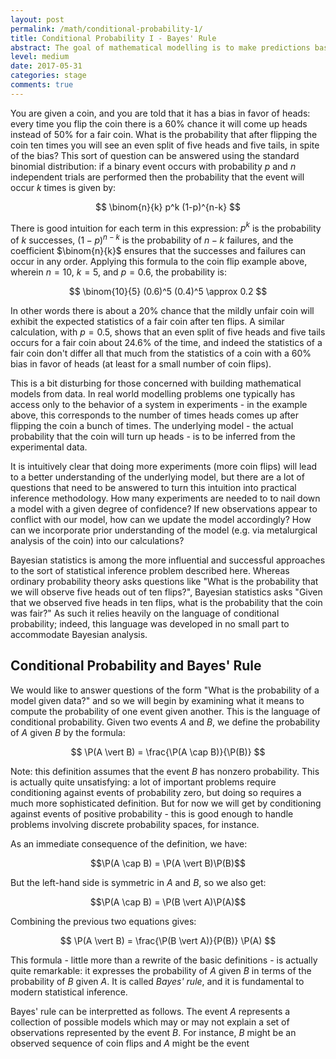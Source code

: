 ```yaml
---
layout: post
permalink: /math/conditional-probability-1/
title: Conditional Probability I - Bayes' Rule
abstract: The goal of mathematical modelling is to make predictions based on limited data. The Bayesian approach to this problem is to organize the data we have into a probabilistic model which is "most likely" to explain it. This post introduces Bayes rule and the language of conditional probability in which it is expressed; subsequent posts will explore the surprising subtleties of this language in more detail.
level: medium
date: 2017-05-31
categories: stage
comments: true
---
```


You are given a coin, and you are told that it has a bias in favor of heads: every time you flip the coin there is a 60% chance it will come up heads instead of 50% for a fair coin.
What is the probability that after flipping the coin ten times you will see an even split of five heads and five tails, in spite of the bias?
This sort of question can be answered using the standard binomial distribution: if a binary event occurs with probability $p$ and $n$ independent trials are performed then the probability that the event will occur $k$ times is given by:

$$
\binom{n}{k} p^k (1-p)^{n-k}
$$

There is good intuition for each term in this expression: $p^k$ is the probability of $k$ successes, $(1-p)^{n-k}$ is the probability of $n-k$ failures, and the coefficient $\binom{n}{k}$ ensures that the successes and failures can occur in any order.
Applying this formula to the coin flip example above, wherein $n = 10$, $k = 5$, and $p = 0.6$, the probability is:

$$
\binom{10}{5} (0.6)^5 (0.4)^5 \approx 0.2
$$

In other words there is about a 20% chance that the mildly unfair coin will exhibit the expected statistics of a fair coin after ten flips.
A similar calculation, with $p = 0.5$, shows that an even split of five heads and five tails occurs for a fair coin about 24.6% of the time, and indeed the statistics of a fair coin don't differ all that much from the statistics of a coin with a 60% bias in favor of heads (at least for a small number of coin flips).

This is a bit disturbing for those concerned with building mathematical models from data.
In real world modelling problems one typically has access only to the behavior of a system in experiments - in the example above, this corresponds to the number of times heads comes up after flipping the coin a bunch of times.
The underlying model - the actual probability that the coin will turn up heads - is to be inferred from the experimental data.

It is intuitively clear that doing more experiments (more coin flips) will lead to a better understanding of the underlying model, but there are a lot of questions that need to be answered to turn this intuition into practical inference methodology.
How many experiments are needed to to nail down a model with a given degree of confidence?
If new observations appear to conflict with our model, how can we update the model accordingly?
How can we incorporate prior understanding of the model (e.g. via metalurgical analysis of the coin) into our calculations?

Bayesian statistics is among the more influential and successful approaches to the sort of statistical inference problem described here.
Whereas ordinary probability theory asks questions like "What is the probability that we will observe five heads out of ten flips?", Bayesian statistics asks "Given that we observed five heads in ten flips, what is the probability that the coin was fair?"
As such it relies heavily on the language of conditional probability; indeed, this language was developed in no small part to accommodate Bayesian analysis.

## Conditional Probability and Bayes' Rule

We would like to answer questions of the form "What is the probability of a model given data?" and so we will begin by examining what it means to compute the probability of one event given another.
This is the language of conditional probability.
Given two events $A$ and $B$, we define the probability of $A$ given $B$ by the formula:

$$
\P(A \vert B) = \frac{\P(A \cap B)}{\P(B)}
$$

Note: this definition assumes that the event $B$ has nonzero probability.
This is actually quite unsatisfying: a lot of important problems require conditioning against events of probability zero, but doing so requires a much more sophisticated definition.
But for now we will get by conditioning against events of positive probability - this is good enough to handle problems involving discrete probability spaces, for instance.

As an immediate consequence of the definition, we have:

$$\P(A \cap B) = \P(A \vert B)\P(B)$$

But the left-hand side is symmetric in $A$ and $B$, so we also get:

$$\P(A \cap B) = \P(B \vert A)\P(A)$$

Combining the previous two equations gives:

$$
\P(A \vert B) = \frac{\P(B \vert A)}{P(B)} \P(A)
$$

This formula - little more than a rewrite of the basic definitions - is actually quite remarkable: it expresses the probability of $A$ given $B$ in terms of the probability of $B$ given $A$.
It is called *Bayes' rule*, and it is fundamental to modern statistical inference.

Bayes' rule can be interpretted as follows.
The event $A$ represents a collection of possible models which may or may not explain a set of observations represented by the event $B$.  For instance, $B$ might be an observed sequence of coin flips and $A$ might be the event 

